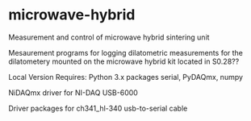 # microwave-hybrid
Measurement and control of microwave hybrid sintering unit

Mesaurement programs for logging dilatometric measurements for the dilatometery mounted on the microwave hybrid kit located in S0.28??

Local Version Requires:
Python 3.x
    packages serial, PyDAQmx, numpy
    
NiDAQmx driver for NI-DAQ USB-6000

Driver packages for ch341_hl-340 usb-to-serial cable


